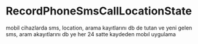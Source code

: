 # RecordPhoneSmsCallLocationState
mobil cihazlarda sms, location, arama kayıtlarını db de tutan ve yeni gelen sms, aram akayıtlarını db ye her 24 satte kaydeden mobıl uygulama
